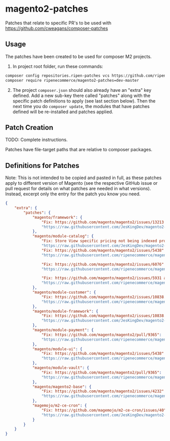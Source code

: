 # magento2-patches
Patches that relate to specific PR's to be used with https://github.com/cweagans/composer-patches

## Usage

The patches have been created to be used for composer M2 projects.

1. In project root folder, run these commands:

```bash
composer config repositories.ripen-patches vcs https://github.com/ripenecommerce/magento2-patches.git
composer require ripenecommerce/magento2-patches=dev-master
```

2. The project `composer.json` should also already have an "extra" key defined. Add a new sub-key there called 
   "patches" along with the specific patch definitions to apply (see last section below). Then the next time you do
   `composer update`, the modules that have patches defined will be re-installed and patches applied. 

## Patch Creation

TODO: Complete instructions.

Patches have file-target paths that are relative to composer packages.

## Definitions for Patches

Note: This is not intended to be copied and pasted in full, as these patches apply to different version of
Magento (see the respective GitHub issue or pull request for details on what patches are needed in what
versions). Instead, excerpt only the entry for the patch you know you need.

```json
{
    "extra": {
        "patches": {
            "magento/framework": {
                "Fix: https://github.com/magento/magento2/issues/13213 Version < 2.2.4 only.":
                "https://raw.githubusercontent.com/JesKingDev/magento2-patches/master/Patch-Magento_Framework-13213_admin_customer_edit_error.patch"
            },
            "magento/module-catalog": {
                "Fix: Store View specific pricing not being indexed properly":
                "https://raw.githubusercontent.com/JesKingDev/magento2-patches/master/Patch-Magento_Catalog-M2.2-price-indexing-by-store-view.patch",
                "Fix: https://github.com/magento/magento2/issues/5438":
                "https://raw.githubusercontent.com/ripenecommerce/magento2-patches/master/Patch-Magento_Catalog-M2.1.0-image-attribute-backend-model-hardcoded-attribute-code-removal.patch",

                "Fix: https://github.com/magento/magento2/issues/6076":
                "https://raw.githubusercontent.com/ripenecommerce/magento2-patches/master/Patch-Magento_Catalog-0001-MAGETWO-54223-CMS-Widgets-Catalog-Category-Link-widg.patch",

                "Fix: https://github.com/magento/magento2/issues/5931 and https://github.com/magento/magento2/issues/5612":
                "https://raw.githubusercontent.com/ripenecommerce/magento2-patches/master/Patch-Magento_Catalog-M2.1.5-MAGETWO-56410-MAGETWO-56411-github-issues-5931-5612.patch"
            },
            "magento/module-customer": {
                "Fix: https://github.com/magento/magento2/issues/10838. Version < M2.2.2 only.":
                "https://raw.githubusercontent.com/ripenecommerce/magento2-patches/Patch-Magento-Customer-grid-indexer-add-missing-function.patch"
            },
            "magento/module-framework": {
                "Fix: https://github.com/magento/magento2/issues/10838. Version M2.2.2+":
                "https://raw.githubusercontent.com/JesKingDev/magento2-patches/master/Patch-MAGETWO-90109-Customer_Grid_Indexer_Not_Working.patch"          
            },
            "magento/module-payment": {
                "Fix: https://github.com/magento/magento2/pull/9365":
                "https://raw.githubusercontent.com/ripenecommerce/magento2-patches/master/Patch-Magento_Payment-M2.1.3-MAGETWO-60351-optimize-payment-methods-checkout.patch"
            },
            "magento/module-ui": {
                "Fix: https://github.com/magento/magento2/issues/5438":
                "https://raw.githubusercontent.com/ripenecommerce/magento2-patches/master/Patch-Magento_Ui-M2.1.0-allow-backend-to-know-the-origin-input-of-the-upload-request.patch"
            },
            "magento/module-vault": {
                "Fix: https://github.com/magento/magento2/pull/9365":
                "https://raw.githubusercontent.com/ripenecommerce/magento2-patches/master/Patch-Magento_Vault-M2.1.3-MAGETWO-60351-optimize-payment-methods-checkout.patch"
            },
            "magento/magento2-base": {
                "Fix: https://github.com/magento/magento2/issues/4232":
                "https://raw.githubusercontent.com/ripenecommerce/magento2-patches/master/Patch-Magento_Base-0001-MAGETWO-52850-GitHub-UTF-8-special-character-issue-i.patch"
            },
            "magemojo/m2-ce-cron": {
                "Fix: https://github.com/magemojo/m2-ce-cron/issues/40":
                "https://raw.githubusercontent.com/JesKingDev/magento2-patches/master/MageMojo/Cron/Patch-40_duplicate_cron_execution.diff"
            }
        }
    }
}
```
